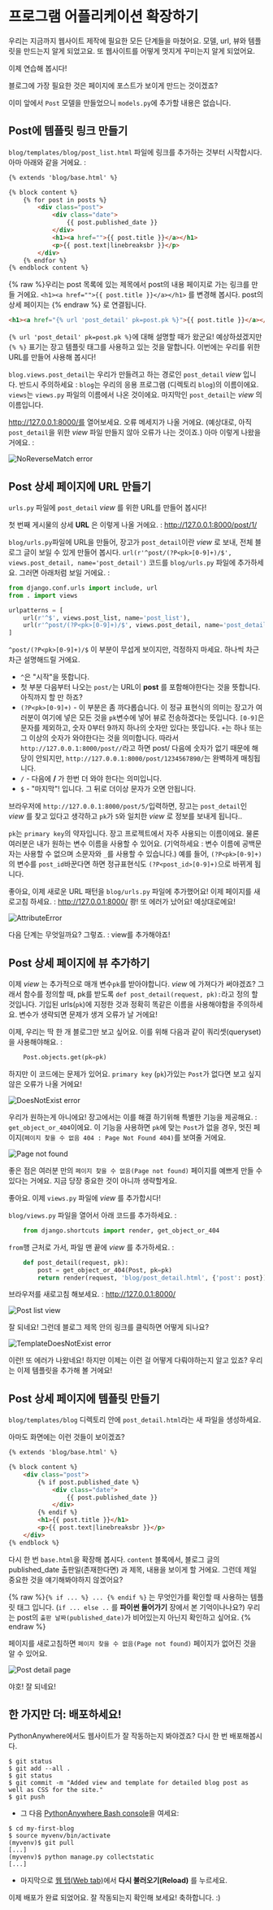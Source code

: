 # 프로그램 어플리케이션 확장하기

우리는 지금까지 웹사이트 제작에 필요한 모든 단계들을 마쳤어요. 모델, url, 뷰와 템플릿을 만드는지 알게 되었고요. 또 웹사이트를 어떻게 멋지게 꾸미는지 알게 되었어요.

이제 연습해 봅시다!

블로그에 가장 필요한 것은 페이지에 포스트가 보이게 만드는 것이겠죠?

이미 앞에서 `Post` 모델을 만들었으니 `models.py`에 추가할 내용은 없습니다.

## Post에 템플릿 링크 만들기

`blog/templates/blog/post_list.html` 파일에 링크를 추가하는 것부터 시작합시다. 아마 아래와 같을 거에요. :

```html
{% extends 'blog/base.html' %}

{% block content %}
    {% for post in posts %}
        <div class="post">
            <div class="date">
                {{ post.published_date }}
            </div>
            <h1><a href="">{{ post.title }}</a></h1>
            <p>{{ post.text|linebreaksbr }}</p>
        </div>
    {% endfor %}
{% endblock content %}
```

{% raw %}우리는 post 목록에 있는 제목에서 post의 내용 페이지로 가는 링크를 만들 거에요. `<h1><a href="">{{ post.title }}</a></h1>` 를 변경해 봅시다. post의 상세 페이지는 {% endraw %} 로 연결됩니다.

```html
<h1><a href="{% url 'post_detail' pk=post.pk %}">{{ post.title }}</a></h1>
```

`{% url 'post_detail' pk=post.pk %}`에 대해 설명할 때가 왔군요! 예상하셨겠지만 `{% %}` 표기는 장고 템플릿 태그를 사용하고 있는 것을 말합니다. 이번에는 우리를 위한 URL를 만들어 사용해 봅시다!

`blog.views.post_detail`는 우리가 만들려고 하는 경로인 `post_detail` *view* 입니다. 반드시 주의하세요 : `blog`는 우리의 응용 프로그램 (디렉토리 `blog`)의 이름이에요. `views`는 `views.py` 파일의 이름에서 나온 것이에요. 마지막인 `post_detail`는 *view* 의 이름입니다.

http://127.0.0.1:8000/를 열어보세요. 오류 메세지가 나올 거에요. (예상대로, 아직 `post_detail`을 위한 *view* 파일 만들지 않아 오류가 나는 것이죠.) 아마 이렇게 나왔을 거에요. :

![NoReverseMatch error][1]

 [1]: images/no_reverse_match2.png

## Post 상세 페이지에 URL 만들기

`urls.py` 파일에 `post_detail` *view* 를 위한 URL를 만들어 봅시다!

첫 번째 게시물의 상세 **URL** 은 이렇게 나올 거에요. : http://127.0.0.1:8000/post/1/

`blog/urls.py`파일에 URL을 만들어, 장고가 `post_detail`이란 *view* 로 보내, 전체 블로그 글이 보일 수 있게 만들어 봅시다. `url(r'^post/(?P<pk>[0-9]+)/$', views.post_detail, name='post_detail')` 코드를 `blog/urls.py` 파일에 추가하세요. 그러면 아래처럼 보일 거에요. :

```python
from django.conf.urls import include, url
from . import views

urlpatterns = [
    url(r'^$', views.post_list, name='post_list'),
    url(r'^post/(?P<pk>[0-9]+)/$', views.post_detail, name='post_detail'),
]
```

`^post/(?P<pk>[0-9]+)/$` 이 부분이 무섭게 보이지만, 걱정하지 마세요. 하나씩 차근차근 설명해드릴 거에요.
 - `^`은 "시작"을 뜻합니다.
 - 첫 부분 다음부터 나오는 `post/`는 URL이 __post__ 를 포함해야한다는 것을 뜻합니다. 아직까지 할 만 하죠?
 - `(?P<pk>[0-9]+)` - 이 부분은 좀 까다롭습니다. 이 정규 표현식의 의미는 장고가 여러분이 여기에 넣은 모든 것을 `pk`변수에 넣어 뷰로 전송하겠다는 뜻입니다. `[0-9]`은 문자를 제외하고, 숫자 0부터 9까지 하나의 숫자만 있다는 뜻입니다. `+`는 하나 또는 그 이상의 숫자가 와야한다는 것을 의미합니다. 따라서 `http://127.0.0.1:8000/post//`라고 하면 post/ 다음에 숫자가 없기 때문에 해당이 안되지만, `http://127.0.0.1:8000/post/1234567890/`는 완벽하게 매칭됩니다.
 - `/` - 다음에 __/__ 가 한번 더 와야 한다는 의미입니다.
 - `$` - "마지막"! 입니다. 그 뒤로 더이상 문자가 오면 안됩니다.

브라우저에 `http://127.0.0.1:8000/post/5/`입력하면, 장고는 `post_detail`인 *view* 를 찾고 있다고 생각하고 `pk`가 `5`와 일치한 *view* 로 정보를 보내게 됩니다..

`pk`는 `primary key`의 약자입니다. 장고 프로젝트에서 자주 사용되는 이름이에요. 물론 여러분은 내가 원하는 변수 이름을 사용할 수 있어요. (기억하세요 : 변수 이름에 공백문자는 사용할 수 없으며 소문자와 `_`를 사용할 수 있습니다.) 예를 들어, `(?P<pk>[0-9]+)`의 변수를 `post_id`바꾼다면 하면 정규표현식도 `(?P<post_id>[0-9]+)`으로 바뀌게 됩니다.

좋아요, 이제 새로운 URL 패턴을 `blog/urls.py` 파일에 추가했어요! 이제 페이지를 새로고침 하세요. : http://127.0.0.1:8000/ 쾅! 또 에러가 났어요! 예상대로에요!

![AttributeError][2]

다음 단계는 무엇일까요? 그렇죠. : view를 추가해야죠!

## Post 상세 페이지에 뷰 추가하기

이제 *view* 는 추가적으로 매개 변수`pk`를 받아야합니다. *view* 에 가져다가 써야겠죠? 그래서 함수를 정의할 때, pk를 받도록 `def post_detail(request, pk):`라고 정의 할 것입니다. 기입된 urls(`pk`)에 지정한 것과 정확히 똑같은 이름을 사용해야함을 주의하세요. 변수가 생략되면 문제가 생겨 오류가 날 거에요!

이제, 우리는 딱 한 개 블로그만 보고 싶어요. 이를 위해 다음과 같이 쿼리셋(queryset)을 사용해야해요. :

```python
    Post.objects.get(pk=pk)
```

하지만 이 코드에는 문제가 있어요. `primary key` (`pk`)가있는 `Post`가 없다면 보고 싶지 않은 오류가 나올 거에요!

![DoesNotExist error][3]

우리가 원하는게 아니에요! 장고에서는 이를 해결 하기위해 특별한 기능을 제공해요. : `get_object_or_404`이에요. 이 기능을 사용하면 `pk`에 맞는 `Post`가 없을 경우, 멋진 페이지(`페이지 찾을 수 없음 404 : Page Not Found 404)`를 보여줄 거에요.

![Page not found][4]

좋은 점은 여러분 만의 `페이지 찾을 수 없음(Page not found)` 페이지를 예쁘게 만들 수 있다는 거에요. 지금 당장 중요한 것이 아니까 생략할게요.

좋아요. 이제 `views.py` 파일에 *view* 를 추가합시다!

`blog/views.py` 파일을 열어서 아래 코드를 추가하세요. :

```python
    from django.shortcuts import render, get_object_or_404
```

`from`행 근처로 가서, 파일 맨 끝에 *view* 를 추가하세요. :

```python
    def post_detail(request, pk):
        post = get_object_or_404(Post, pk=pk)
        return render(request, 'blog/post_detail.html', {'post': post})
```

브라우저를 새로고침 해보세요. : http://127.0.0.1:8000/

![Post list view][5]

잘 되네요! 그런데 블로그 제목 안의 링크를 클릭하면 어떻게 되나요?

![TemplateDoesNotExist error][6]

이런! 또 에러가 나왔네요! 하지만 이제는 이런 걸 어떻게 다뤄야하는지 알고 있죠? 우리는 이제 템플릿을 추가해 볼 거에요!

## Post 상세 페이지에 템플릿 만들기

`blog/templates/blog` 디렉토리 안에 `post_detail.html`라는 새 파일을 생성하세요.

아마도 화면에는 이런 것들이 보이겠죠?

```html
{% extends 'blog/base.html' %}

{% block content %}
    <div class="post">
        {% if post.published_date %}
            <div class="date">
                {{ post.published_date }}
            </div>
        {% endif %}
        <h1>{{ post.title }}</h1>
        <p>{{ post.text|linebreaksbr }}</p>
    </div>
{% endblock %}
```

다시 한 번 `base.html`을 확장해 봅시다. `content` 블록에서, 블로그 글의 published_date 출판일(존재한다면) 과 제목, 내용을 보이게 할 거에요. 그런데 제일 중요한 것을 얘기해봐야하지 않겠어요?

{% raw %}`{% if ... %} ... {% endif %}` 는 무엇인가를 확인할 때 사용하는 템플릿 태그 입니다. (`if ... else ..` 를 __파이썬 들어가기__ 장에서 본 기억이나나요?) 우리는 post의 `출판 날짜(published_date)`가 비어있는지 아닌지 확인하고 싶어요. {% endraw %}

페이지를 새로고침하면 `페이지 찾을 수 없음(Page not found)` 페이지가 없어진 것을 알 수 있어요.

![Post detail page][7]

야호! 잘 되네요!

## 한 가지만 더: 배포하세요!

PythonAnywhere에서도 웹사이트가 잘 작동하는지 봐야겠죠? 다시 한 번 배포해봅시다.

```
$ git status
$ git add --all .
$ git status
$ git commit -m "Added view and template for detailed blog post as well as CSS for the site."
$ git push
```

* 그 다음 [PythonAnywhere Bash console][8]을 여세요:

```
$ cd my-first-blog
$ source myvenv/bin/activate
(myvenv)$ git pull
[...]
(myvenv)$ python manage.py collectstatic
[...]
```

* 마지막으로 [웹 탭(Web tab)][9]에서 **다시 불러오기(Reload)** 를 누르세요.

이제 배포가 완료 되었어요. 잘 작동되는지 확인해 보세요! 축하합니다. :)

 [2]: images/attribute_error2.png
 [3]: images/does_not_exist2.png
 [4]: images/404_2.png
 [5]: images/post_list2.png
 [6]: images/template_does_not_exist2.png
 [7]: images/post_detail2.png
 [8]: https://www.pythonanywhere.com/consoles/
 [9]: https://www.pythonanywhere.com/web_app_setup/

